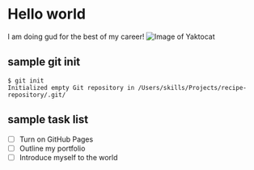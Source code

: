 # Hello world

I am doing gud for the best of my career! 
![Image of Yaktocat](https://octodex.github.com/images/yaktocat.png)

## sample git init
```
$ git init
Initialized empty Git repository in /Users/skills/Projects/recipe-repository/.git/
```
## sample task list
- [ ] Turn on GitHub Pages
- [ ] Outline my portfolio
- [ ] Introduce myself to the world
